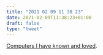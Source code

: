 ```yaml
---
title: "2021 02 09 11 38 23"
date: 2021-02-09T11:38:23+01:00
draft: false
type: "tweet"
---
```

[Computers I have known and loved](https://hack.org/~mc/computers.html).
